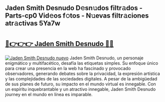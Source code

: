 ## Jaden Smith Desnudo D𝚎sn𝚞dos filtr𝚊dos - Parts-cp0 Vid𝚎os f𝚘tos - N𝚞evas filtr𝚊ciones atr𝚊ctivas 5Ya7w

# <h2><a href="http://mb8kcz.tromn.icu/?c=Jaden+Smith+Desnudo">🔗👉👉👉 Jaden Smith Desnudo 🔗🔗</a></h2>

[![Jaden Smith Desnudo nuevo](https://i.imgur.com/pEAQMta.gif)](http://mb8kcz.tromn.icu/?c=Jaden+Smith+Desnudo)
Jaden Smith Desnudo, un personaje enigmático y multifacético, desafía las etiquetas simples. Su enfoque único para crear una presencia en la web ha fascinado y provocado observadores, generando debates sobre la privacidad, la expresión artística y las complejidades de las sociedades digitales. A pesar de la ambigüedad de sus planes de futuro, su impacto en el mundo virtual es innegable. Con un espíritu inquebrantable y un atractivo innegable, Jaden Smith Desnudo journey en el mundo en línea es imparable.
